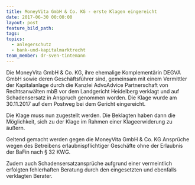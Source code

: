 ```yaml
---
title: MoneyVita GmbH & Co. KG - erste Klagen eingereicht
date: 2017-06-30 00:00:00
layout: post
feature_bild_path:
tags:
topics:
  - anlegerschutz
  - bank-und-kapitalmarktrecht
team_member: dr-sven-tintemann
---
```



Die MoneyVita GmbH & Co. KG, ihre ehemalige Komplement&auml;rin DEGVA GmbH sowie deren Gesch&auml;ftsf&uuml;hrer sind, gemeinsam mit einem Vermittler der Kapitalanlage durch die Kanzlei AdvoAdvice Partnerschaft von Rechtsanw&auml;lten mbB vor dem Landgericht Heidelberg verklagt und auf Schadensersatz in Anspruch genommen worden. Die Klage wurde am 30.11.2017 auf dem Postweg bei dem Gericht eingereicht.

Die Klage muss nun zugestellt werden. Die Beklagten haben dann die M&ouml;glichkeit, sich zu der Klage im Rahmen einer Klageerwiderung zu &auml;u&szlig;ern.

Geltend gemacht werden gegen die MoneyVita GmbH & Co. KG Anspr&uuml;che wegen des Betreibens erlaubnispflichtiger Gesch&auml;fte ohne der Erlaubnis der BaFin nach &sect; 32 KWG.

Zudem auch Schadensersatzanspr&uuml;che aufgrund einer vermeintlich erfolgten fehlerhaften Beratung durch den eingesetzten und ebenfalls verklagten Berater.

&nbsp;

&nbsp;

&nbsp;